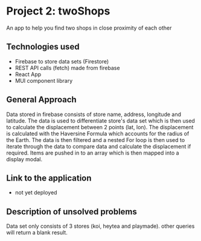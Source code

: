 # Project 2: twoShops

An app to help you find two shops in close proximity of each other

## Technologies used

- Firebase to store data sets (Firestore)
- REST API calls (fetch) made from firebase
- React App
- MUI component library

## General Approach

Data stored in firebase consists of store name, address, longitude and latitude. The data is used to differentiate store's data set which is then used to calculate the displacement between 2 points (lat, lon). The displacement is calculated with the Haversine Formula which accounts for the radius of the Earth. The data is then filtered and a nested For loop is then used to iterate through the data to compare data and calculate the displacement if required. Items are pushed in to an array which is then mapped into a display modal.

## Link to the application

- not yet deployed

## Description of unsolved problems

Data set only consists of 3 stores (koi, heytea and playmade). other queries will return a blank result.
